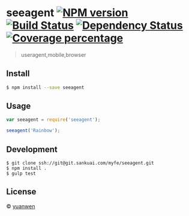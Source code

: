 # seeagent [![NPM version][npm-image]][npm-url] [![Build Status][travis-image]][travis-url] [![Dependency Status][daviddm-image]][daviddm-url] [![Coverage percentage][coveralls-image]][coveralls-url]
> useragent,mobile,browser


## Install

```sh
$ npm install --save seeagent
```


## Usage

```js
var seeagent = require('seeagent');

seeagent('Rainbow');
```

## Development

```
$ git clone ssh://git@git.sankuai.com/myfe/seeagent.git
$ npm install .
$ gulp test
```

## License

 © [yuanwen](https://github.com/wenshin)


[npm-image]: https://badge.fury.io/js/seeagent.svg
[npm-url]: https://npmjs.org/package/seeagent
[travis-image]: https://travis-ci.org/Meituan/seeagent.svg?branch=master
[travis-url]: https://travis-ci.org/Meituan/seeagent
[daviddm-image]: https://david-dm.org/Meituan/seeagent.svg?theme=shields.io
[daviddm-url]: https://david-dm.org/Meituan/seeagent
[coveralls-image]: https://coveralls.io/repos/Meituan/seeagent/badge.svg
[coveralls-url]: https://coveralls.io/r/Meituan/seeagent
